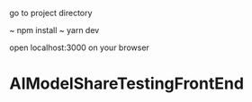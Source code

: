 go to project directory

~ npm install
~ yarn dev

open localhost:3000 on your browser
# AIModelShareTestingFrontEnd
